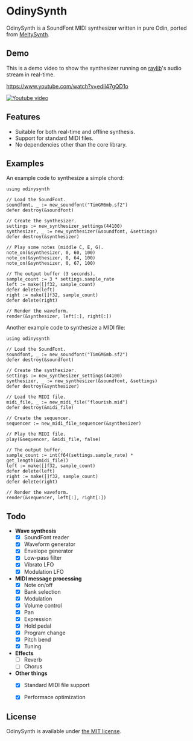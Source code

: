 # OdinySynth

OdinySynth is a SoundFont MIDI synthesizer written in pure Odin, ported from [MeltySynth](https://github.com/sinshu/meltysynth).



## Demo

This is a demo video to show the synthesizer running on [raylib](https://www.raylib.com/)'s audio stream in real-time.

https://www.youtube.com/watch?v=edil47gQD1o

[![Youtube video](https://img.youtube.com/vi/edil47gQD1o/0.jpg)](https://www.youtube.com/watch?v=edil47gQD1o)



## Features

* Suitable for both real-time and offline synthesis.
* Support for standard MIDI files.
* No dependencies other than the core library.



## Examples

An example code to synthesize a simple chord:

```odin
using odinysynth

// Load the SoundFont.
soundfont, _ := new_soundfont("TimGM6mb.sf2")
defer destroy(&soundfont)

// Create the synthesizer.
settings := new_synthesizer_settings(44100)
synthesizer, _ := new_synthesizer(&soundfont, &settings)
defer destroy(&synthesizer)

// Play some notes (middle C, E, G).
note_on(&synthesizer, 0, 60, 100)
note_on(&synthesizer, 0, 64, 100)
note_on(&synthesizer, 0, 67, 100)

// The output buffer (3 seconds).
sample_count := 3 * settings.sample_rate
left := make([]f32, sample_count)
defer delete(left)
right := make([]f32, sample_count)
defer delete(right)

// Render the waveform.
render(&synthesizer, left[:], right[:])
```

Another example code to synthesize a MIDI file:

```odin
using odinysynth

// Load the SoundFont.
soundfont, _ := new_soundfont("TimGM6mb.sf2")
defer destroy(&soundfont)

// Create the synthesizer.
settings := new_synthesizer_settings(44100)
synthesizer, _ := new_synthesizer(&soundfont, &settings)
defer destroy(&synthesizer)

// Load the MIDI file.
midi_file, _ := new_midi_file("flourish.mid")
defer destroy(&midi_file)

// Create the sequencer.
sequencer := new_midi_file_sequencer(&synthesizer)

// Play the MIDI file.
play(&sequencer, &midi_file, false)

// The output buffer.
sample_count := int(f64(settings.sample_rate) * get_length(&midi_file))
left := make([]f32, sample_count)
defer delete(left)
right := make([]f32, sample_count)
defer delete(right)

// Render the waveform.
render(&sequencer, left[:], right[:])
```



## Todo

* __Wave synthesis__
    - [x] SoundFont reader
    - [x] Waveform generator
    - [x] Envelope generator
    - [x] Low-pass filter
    - [x] Vibrato LFO
    - [x] Modulation LFO
* __MIDI message processing__
    - [x] Note on/off
    - [x] Bank selection
    - [x] Modulation
    - [x] Volume control
    - [x] Pan
    - [x] Expression
    - [x] Hold pedal
    - [x] Program change
    - [x] Pitch bend
    - [x] Tuning
* __Effects__
    - [ ] Reverb
    - [ ] Chorus
* __Other things__
    - [x] Standard MIDI file support
    - [x] Performace optimization



## License

OdinySynth is available under [the MIT license](LICENSE.txt).
